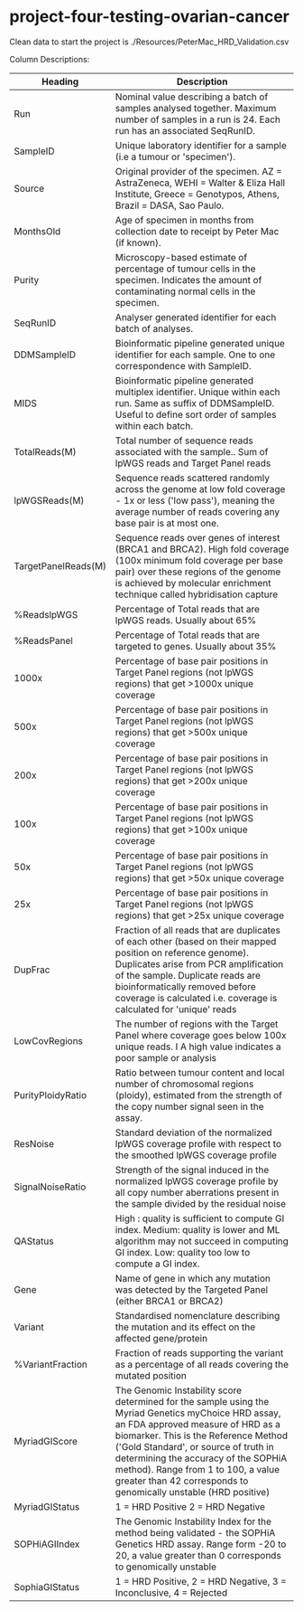 # project-four-testing-ovarian-cancer

Clean data to start the project is ./Resources/PeterMac_HRD_Validation.csv

Column Descriptions:

| Heading | Description |
| ---------- | ---------- |
| Run | Nominal value describing a batch of samples analysed together. Maximum number of samples in a run is 24. Each run has an associated SeqRunID. |
| SampleID | Unique laboratory identifier for a sample (i.e a tumour or 'specimen'). |
| Source | Original provider of the specimen. AZ = AstraZeneca, WEHI = Walter & Eliza Hall Institute, Greece = Genotypos, Athens, Brazil = DASA, Sao Paulo. |
| MonthsOld | Age of specimen in months from collection date to receipt by Peter Mac (if known). |
| Purity | Microscopy-based estimate of percentage of tumour cells in the specimen. Indicates the amount of contaminating normal cells in the specimen. |
| SeqRunID | Analyser generated identifier for each batch of analyses. |
| DDMSampleID | Bioinformatic pipeline generated unique identifier for each sample. One to one correspondence with SampleID. |
| MIDS | Bioinformatic pipeline generated multiplex identifier. Unique within each run. Same as suffix of DDMSampleID. Useful to define sort order of samples within each batch. |
| TotalReads(M) | Total number of sequence reads associated with the sample.. Sum of lpWGS reads and Target Panel reads |
| lpWGSReads(M) | Sequence reads scattered randomly across the genome at low fold coverage - 1x or less ('low pass'), meaning the average number of reads covering any base pair is at most one. |
| TargetPanelReads(M) | Sequence reads over genes of interest (BRCA1 and BRCA2). High fold coverage (100x minimum fold coverage per base pair) over these regions of the genome is achieved by molecular enrichment technique called hybridisation capture |
| %ReadslpWGS | Percentage of Total reads that are lpWGS reads. Usually about 65% |
| %ReadsPanel | Percentage of Total reads that are targeted to genes. Usually about 35% |
| 1000x | Percentage of base pair positions in Target Panel regions (not lpWGS regions) that get >1000x unique coverage |
| 500x | Percentage of base pair positions in Target Panel regions (not lpWGS regions) that get >500x unique coverage  |
| 200x | Percentage of base pair positions in Target Panel regions (not lpWGS regions) that get >200x unique coverage  |
| 100x | Percentage of base pair positions in Target Panel regions (not lpWGS regions) that get >100x unique coverage  |
| 50x | Percentage of base pair positions in Target Panel regions (not lpWGS regions) that get >50x unique coverage  |
| 25x | Percentage of base pair positions in Target Panel regions (not lpWGS regions) that get >25x unique coverage  |
| DupFrac | Fraction of all reads that are duplicates of each other (based on their mapped position on reference genome). Duplicates arise from PCR amplification of the sample. Duplicate reads are bioinformatically removed before coverage is calculated i.e. coverage is calculated for 'unique' reads |
| LowCovRegions | The number of regions with the Target Panel where coverage goes below 100x unique reads. I A high value indicates a poor sample or analysis |
| PurityPloidyRatio | Ratio between tumour content and local number of chromosomal regions (ploidy), estimated from the strength of the copy number signal seen in the assay. |
| ResNoise | Standard deviation of the normalized lpWGS coverage profile with respect to the smoothed lpWGS coverage profile |
| SignalNoiseRatio | Strength of the signal induced in the normalized lpWGS coverage profile by all copy number aberrations present in the sample divided by the residual noise |
| QAStatus | High : quality is sufficient to compute GI index. Medium: quality is lower and ML algorithm may not succeed in computing GI index. Low: quality too low to compute a GI index. |
| Gene | Name of gene in which any mutation was detected by the Targeted Panel (either BRCA1 or BRCA2) |
| Variant | Standardised nomenclature describing the mutation and its effect on the affected gene/protein |
| %VariantFraction | Fraction of reads supporting the variant as a percentage of all reads covering the mutated position |
| MyriadGIScore | The Genomic Instability score determined for the sample using the Myriad Genetics myChoice HRD assay, an FDA approved measure of HRD as a biomarker. This is the Reference Method ('Gold Standard', or source of truth in determining the accuracy of the SOPHiA method). Range from 1 to 100, a value greater than 42 corresponds to genomically unstable (HRD positive) |
| MyriadGIStatus | 1 = HRD Positive 2 = HRD Negative |
| SOPHiAGIIndex | The Genomic Instability Index for the method being validated - the SOPHiA Genetics HRD assay. Range form -20 to 20, a value greater than 0 corresponds to genomically unstable |
| SophiaGIStatus | 1 = HRD Positive, 2 = HRD Negative, 3 = Inconclusive, 4 = Rejected |
